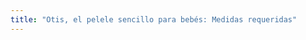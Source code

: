 ```yaml
---
title: "Otis, el pelele sencillo para bebés: Medidas requeridas"
---
```


<DesignMeasurements design='otis' />
